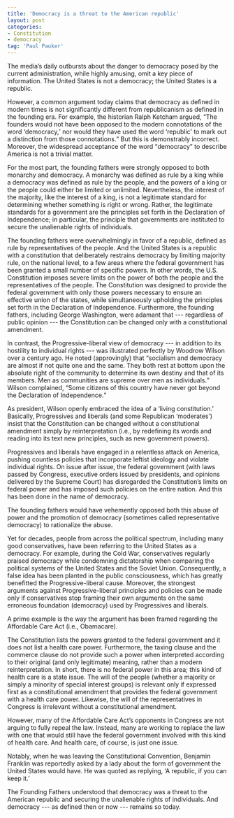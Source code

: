 ```yaml
---
title: 'Democracy is a threat to the American republic'
layout: post
categories:
- Constitution
- democracy
tag: 'Paul Pauker'
---
```


The media’s daily outbursts about the danger to democracy posed by the current administration, while highly amusing, omit a key piece of information. The United States is not a democracy; the United States is a republic.  
  
However, a common argument today claims that democracy as defined in modern times is not significantly different from republicanism as defined in the founding era. For example, the historian Ralph Ketcham argued, <q>The founders would not have been opposed to the modern connotations of the word <q>democracy,</q> nor would they have used the word <q>republic</q> to mark out a distinction from those connotations.</q> But this is demonstrably incorrect. Moreover, the widespread acceptance of the word <q>democracy</q> to describe America is not a trivial matter.

For the most part, the founding fathers were strongly opposed to both monarchy and democracy. A monarchy was defined as rule by a king while a democracy was defined as rule by the people, and the powers of a king or the people could either be limited or unlimited. Nevertheless, the interest of the majority, like the interest of a king, is not a legitimate standard for determining whether something is right or wrong. Rather, the legitimate standards for a government are the principles set forth in the Declaration of Independence; in particular, the principle that governments are instituted to secure the unalienable rights of individuals.

The founding fathers were overwhelmingly in favor of a republic, defined as rule by representatives of the people. And the United States is a republic with a constitution that deliberately restrains democracy by limiting majority rule, on the national level, to a few areas where the federal government has been granted a small number of specific powers. In other words, the U.S. Constitution imposes severe limits on the power of both the people and the representatives of the people. The Constitution was designed to provide the federal government with only those powers necessary to ensure an effective union of the states, while simultaneously upholding the principles set forth in the Declaration of Independence. Furthermore, the founding fathers, including George Washington, were adamant that --- regardless of public opinion --- the Constitution can be changed only with a constitutional amendment.

In contrast, the Progressive-liberal view of democracy --- in addition to its hostility to individual rights --- was illustrated perfectly by Woodrow Wilson over a century ago. He noted (approvingly) that <q>socialism and democracy are almost if not quite one and the same. They both rest at bottom upon the absolute right of the community to determine its own destiny and that of its members. Men as communities are supreme over men as individuals.</q> Wilson complained, <q>Some citizens of this country have never got beyond the Declaration of Independence.</q>

As president, Wilson openly embraced the idea of a ‘living constitution.’ Basically, Progressives and liberals (and some Republican ‘moderates’) insist that the Constitution can be changed without a constitutional amendment simply by reinterpretation (i.e., by redefining its words and reading into its text new principles, such as new government powers).

Progressives and liberals have engaged in a relentless attack on America, pushing countless policies that incorporate leftist ideology and violate individual rights. On issue after issue, the federal government (with laws passed by Congress, executive orders issued by presidents, and opinions delivered by the Supreme Court) has disregarded the Constitution’s limits on federal power and has imposed such policies on the entire nation. And this has been done in the name of democracy.

The founding fathers would have vehemently opposed both this abuse of power and the promotion of democracy (sometimes called representative democracy) to rationalize the abuse.

Yet for decades, people from across the political spectrum, including many good conservatives, have been referring to the United States as a democracy. For example, during the Cold War, conservatives regularly praised democracy while condemning dictatorship when comparing the political systems of the United States and the Soviet Union. Consequently, a false idea has been planted in the public consciousness, which has greatly benefitted the Progressive-liberal cause. Moreover, the strongest arguments against Progressive-liberal principles and policies can be made only if conservatives stop framing their own arguments on the same erroneous foundation (democracy) used by Progressives and liberals.

A prime example is the way the argument has been framed regarding the Affordable Care Act (i.e., Obamacare).

The Constitution lists the powers granted to the federal government and it does not list a health care power. Furthermore, the taxing clause and the commerce clause do not provide such a power when interpreted according to their original (and only legitimate) meaning, rather than a modern reinterpretation. In short, there is no federal power in this area; this kind of health care is a state issue. The will of the people (whether a majority or simply a minority of special interest groups) is relevant only if expressed first as a constitutional amendment that provides the federal government with a health care power. Likewise, the will of the representatives in Congress is irrelevant without a constitutional amendment.

However, many of the Affordable Care Act’s opponents in Congress are not arguing to fully repeal the law. Instead, many are working to replace the law with one that would still have the federal government involved with this kind of health care. And health care, of course, is just one issue.

Notably, when he was leaving the Constitutional Convention, Benjamin Franklin was reportedly asked by a lady about the form of government the United States would have. He was quoted as replying, ‘A republic, if you can keep it.’

The Founding Fathers understood that democracy was a threat to the American republic and securing the unalienable rights of individuals. And democracy --- as defined then or now --- remains so today.